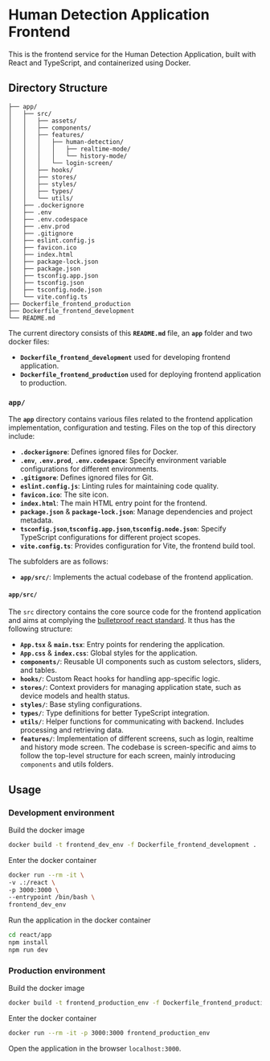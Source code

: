 # Human Detection Application Frontend

This is the frontend service for the Human Detection Application, built with React and TypeScript, and containerized using Docker.

## Directory Structure

```
├── app/
│   ├── src/
│   │   ├── assets/
│   │   ├── components/
│   │   ├── features/
│   │   │   ├── human-detection/
│   │   │   │   ├── realtime-mode/
│   │   │   │   └── history-mode/
│   │   │   └── login-screen/
│   │   ├── hooks/
│   │   ├── stores/
│   │   ├── styles/
│   │   ├── types/
│   │   └── utils/
│   ├── .dockerignore
│   ├── .env
│   ├── .env.codespace
│   ├── .env.prod
│   ├── .gitignore
│   ├── eslint.config.js
│   ├── favicon.ico
│   ├── index.html
│   ├── package-lock.json
│   ├── package.json
│   ├── tsconfig.app.json
│   ├── tsconfig.json
│   ├── tsconfig.node.json
│   └── vite.config.ts
├── Dockerfile_frontend_production
├── Dockerfile_frontend_development
└── README.md
```

The current directory consists of this **`README.md`** file, an **`app`** folder and two docker files:
- **`Dockerfile_frontend_development`** used for developing frontend application.
- **`Dockerfile_frontend_production`** used for deploying frontend application to production.

### `app/`

The **`app`** directory contains various files related to the frontend application implementation, configuration and testing. Files on the top of this directory include:

- **`.dockerignore`**: Defines ignored files for Docker.
- **`.env`**, **`.env.prod`**, **`.env.codespace`**: Specify environment variable configurations for different environments.
- **`.gitignore`**: Defines ignored files for Git.
- **`eslint.config.js`**: Linting rules for maintaining code quality.
- **`favicon.ico`**: The site icon.
- **`index.html`**: The main HTML entry point for the frontend.
- **`package.json`** & **`package-lock.json`**: Manage dependencies and project metadata.
- **`tsconfig.json`**,**`tsconfig.app.json`**,**`tsconfig.node.json`**: Specify TypeScript configurations for different project scopes.
- **`vite.config.ts`**: Provides configuration for Vite, the frontend build tool.

The subfolders are as follows:
- **`app/src/`**: Implements the actual codebase of the frontend application.

#### `app/src/`

The `src` directory contains the core source code for the frontend application and aims at complying the [bulletproof react standard](https://github.com/alan2207/bulletproof-react/blob/master/docs/project-structure.md). It thus has the following structure:

- **`App.tsx`** & **`main.tsx`**: Entry points for rendering the application.
- **`App.css`** & **`index.css`**: Global styles for the application.
- **`components/`**: Reusable UI components such as custom selectors, sliders, and tables.
- **`hooks/`**: Custom React hooks for handling app-specific logic.
- **`stores/`**: Context providers for managing application state, such as device models and health status.
- **`styles/`**: Base styling configurations.
- **`types/`**: Type definitions for better TypeScript integration.
- **`utils/`**: Helper functions for communicating with backend. Includes processing and retrieving data.
- **`features/`**: Implementation of different screens, such as login, realtime and history mode screen. The codebase is screen-specific and aims to follow the top-level structure for each screen, mainly introducing `components` and utils folders.

## Usage

### Development environment

Build the docker image
```bash
docker build -t frontend_dev_env -f Dockerfile_frontend_development .
```

Enter the docker container
```bash
docker run --rm -it \
-v .:/react \
-p 3000:3000 \
--entrypoint /bin/bash \
frontend_dev_env
```

Run the application in the docker container
```bash
cd react/app
npm install
npm run dev
```


### Production environment

Build the docker image
```bash
docker build -t frontend_production_env -f Dockerfile_frontend_production .
```

Enter the docker container
```bash
docker run --rm -it -p 3000:3000 frontend_production_env
```

Open the application in the browser `localhost:3000`.
